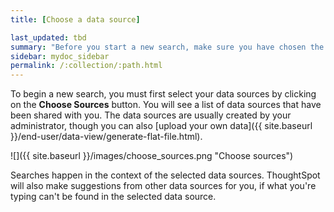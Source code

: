 ```yaml
---
title: [Choose a data source]

last_updated: tbd
summary: "Before you start a new search, make sure you have chosen the right data sources."
sidebar: mydoc_sidebar
permalink: /:collection/:path.html
---
```

To begin a new search, you must first select your data sources by clicking on the **Choose Sources** button. You will see a list of data sources that have been shared with you. The data sources are usually created by your administrator, though you can also [upload your own data]({{ site.baseurl }}/end-user/data-view/generate-flat-file.html).

 ![]({{ site.baseurl }}/images/choose_sources.png "Choose sources")

Searches happen in the context of the selected data sources. ThoughtSpot will also make suggestions from other data sources for you, if what you're typing can't be found in the selected data source.
